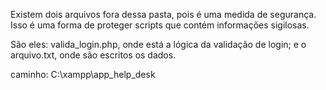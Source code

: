 Existem dois arquivos fora dessa pasta, pois é uma medida de segurança. 
Isso é uma forma de proteger scripts que contém informações sigilosas.


São eles: valida_login.php, onde está
a lógica da validação de login; e o arquivo.txt, onde são escritos os dados.

caminho: C:\xampp\app_help_desk